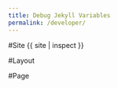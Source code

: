 ```yaml
---
title: Debug Jekyll Variables
permalink: /developer/
---
```


#Site
{{ site | inspect }}

#Layout

#Page
